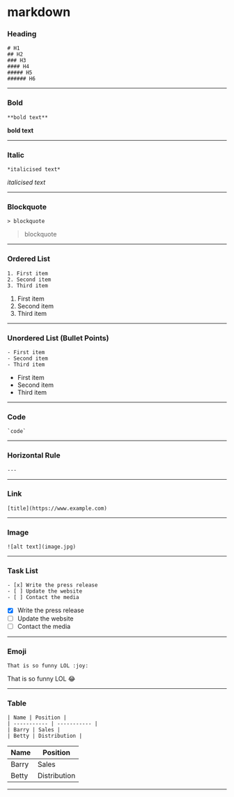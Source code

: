 # markdown

### Heading
```
# H1
## H2
### H3
#### H4
##### H5
###### H6
```

---

### Bold
```
**bold text**
```

**bold text**

---

### Italic 	
```
*italicised text*
```

*italicised text*

---

### Blockquote 
```
> blockquote
```

> blockquote

---

### Ordered List
```
1. First item
2. Second item
3. Third item
```

1. First item
2. Second item
3. Third item

---

### Unordered List (Bullet Points)
```
- First item
- Second item
- Third item
```

- First item
- Second item
- Third item
  
---

### Code
```
`code`
```
---

### Horizontal Rule
```
---
```
---
### Link
```
[title](https://www.example.com)
```
---

### Image
```
![alt text](image.jpg)
```
---

### Task List
```
- [x] Write the press release
- [ ] Update the website
- [ ] Contact the media
```
- [x] Write the press release
- [ ] Update the website
- [ ] Contact the media
---

### Emoji
```
That is so funny LOL :joy:
```

That is so funny LOL :joy:

---

### Table

```
| Name | Position |
| ----------- | ----------- |
| Barry | Sales |
| Betty | Distribution | 
```

| Name | Position |
| ----------- | ----------- |
| Barry | Sales |
| Betty | Distribution | 

---
